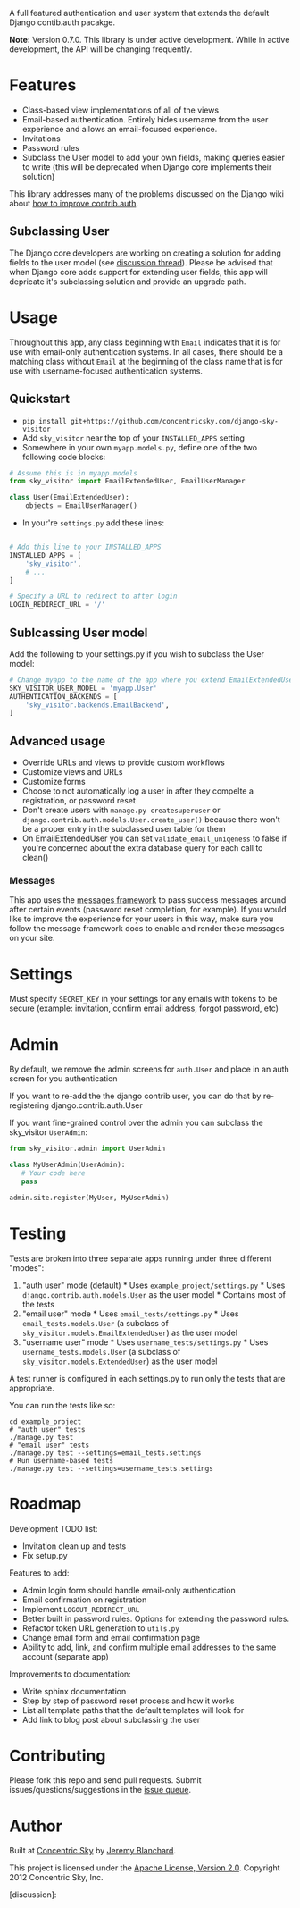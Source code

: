 A full featured authentication and user system that extends the default Django contib.auth pacakge.

**Note:** Version 0.7.0. This library is under active development. While in active development, the API will be changing frequently.


# Features

  * Class-based view implementations of all of the views
  * Email-based authentication. Entirely hides username from the user experience and allows an email-focused experience.
  * Invitations
  * Password rules
  * Subclass the User model to add your own fields, making queries easier to write (this will be deprecated when Django core implements their solution)

This library addresses many of the problems discussed on the Django wiki about [how to improve contrib.auth](https://code.djangoproject.com/wiki/ContribAuthImprovements).

## Subclassing User
The Django core developers are working on creating a solution for adding fields to the user model (see [discussion thread](https://groups.google.com/forum/#!topic/django-developers/PLTW8Mon9QU/discussion)). Please be advised that when Django core adds support for extending user fields, this app will depricate it's subclassing solution and provide an upgrade path.


# Usage
Throughout this app, any class beginning with `Email` indicates that it is for use with email-only authentication systems.
In all cases, there should be a matching class without `Email` at the beginning of the class name that is for use with username-focused authentication systems.

## Quickstart

  * `pip install git+https://github.com/concentricsky.com/django-sky-visitor`
  * Add `sky_visitor` near the top of your `INSTALLED_APPS` setting
  * Somewhere in your own `myapp.models.py`, define one of the two following code blocks:

```python
# Assume this is in myapp.models
from sky_visitor import EmailExtendedUser, EmailUserManager

class User(EmailExtendedUser):
    objects = EmailUserManager()
```

  * In your're `settings.py` add these lines:

```python

# Add this line to your INSTALLED_APPS
INSTALLED_APPS = [
    'sky_visitor',
    # ...
]

# Specify a URL to redirect to after login
LOGIN_REDIRECT_URL = '/'
```

## Sublcassing User model

Add the following to your settings.py if you wish to subclass the User model:

```python
# Change myapp to the name of the app where you extend EmailExtendedUser
SKY_VISITOR_USER_MODEL = 'myapp.User'
AUTHENTICATION_BACKENDS = [
    'sky_visitor.backends.EmailBackend',
]
```


## Advanced usage

  * Override URLs and views to provide custom workflows
  * Customize views and URLs
  * Customize forms
  * Choose to not automatically log a user in after they compelte a registration, or password reset
  * Don't create users with `manage.py createsuperuser` or `django.contrib.auth.models.User.create_user()` because there won't be a proper entry in the subclassed user table for them
  * On EmailExtendedUser you can set `validate_email_uniqeness` to false if you're concerned about the extra database query for each call to clean()

### Messages
This app uses the [messages framework](https://docs.djangoproject.com/en/dev/ref/contrib/messages/) to pass success messages
around after certain events (password reset completion, for example). If you would like to improve the experience for
your users in this way, make sure you follow the message framework docs to enable and render these messages on your site.


# Settings
Must specify `SECRET_KEY` in your settings for any emails with tokens to be secure (example: invitation, confirm email address, forgot password, etc)


# Admin
By default, we remove the admin screens for `auth.User` and place in an auth screen for you authentication

If you want to re-add the the django contrib user, you can do that by re-registering django.contrib.auth.User

If you want fine-grained control over the admin you can subclass the sky_visitor `UserAdmin`:

```python
from sky_visitor.admin import UserAdmin

class MyUserAdmin(UserAdmin):
   # Your code here
   pass

admin.site.register(MyUser, MyUserAdmin)
```


# Testing

Tests are broken into three separate apps running under three different "modes":

  1. "auth user" mode (default)
    * Uses `example_project/settings.py`
    * Uses `django.contrib.auth.models.User` as the user model
    * Contains most of the tests
  2. "email user" mode
    * Uses `email_tests/settings.py`
    * Uses `email_tests.models.User` (a subclass of `sky_visitor.models.EmailExtendedUser`) as the user model
  2. "username user" mode
    * Uses `username_tests/settings.py`
    * Uses `username_tests.models.User` (a subclass of `sky_visitor.models.ExtendedUser`) as the user model


A test runner is configured in each settings.py to run only the tests that are appropriate.

You can run the tests like so:

    cd example_project
    # "auth user" tests
    ./manage.py test
    # "email user" tests
    ./manage.py test --settings=email_tests.settings
    # Run username-based tests
    ./manage.py test --settings=username_tests.settings


# Roadmap

Development TODO list:

  * Invitation clean up and tests
  * Fix setup.py

Features to add:

  * Admin login form should handle email-only authentication
  * Email confirmation on registration
  * Implement `LOGOUT_REDIRECT_URL`
  * Better built in password rules. Options for extending the password rules.
  * Refactor token URL generation to `utils.py`
  * Change email form and email confirmation page
  * Ability to add, link, and confirm multiple email addresses to the same account (separate app)

Improvements to documentation:

  * Write sphinx documentation
  * Step by step of password reset process and how it works
  * List all template paths that the default templates will look for
  * Add link to blog post about subclassing the user


# Contributing
Please fork this repo and send pull requests. Submit issues/questions/suggestions in the [issue queue](https://github.com/concentricsky/django-sky-visitor/issues).


# Author
Built at [Concentric Sky](http://www.concentricsky.com/) by [Jeremy Blanchard](http://github.com/auzigog/).

This project is licensed under the [Apache License, Version 2.0](http://www.apache.org/licenses/LICENSE-2.0). Copyright 2012 Concentric Sky, Inc.


[discussion]:

